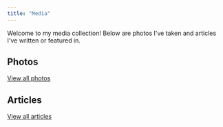 ```yaml
---
title: "Media"
---
```


Welcome to my media collection! Below are photos I've taken and articles I've written or featured in.

## Photos

[View all photos](/media/photos/)

## Articles

[View all articles](/media/articles/)
